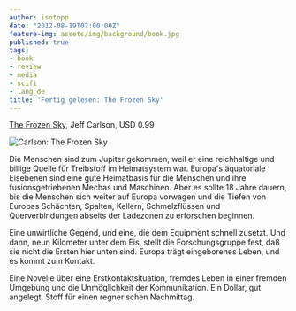 ```yaml
---
author: isotopp
date: "2012-08-19T07:00:00Z"
feature-img: assets/img/background/book.jpg
published: true
tags:
- book
- review
- media
- scifi
- lang_de
title: 'Fertig gelesen: The Frozen Sky'
---
```

[The Frozen Sky](http://www.amazon.com/The-Frozen-Sky-ebook/dp/B0047DX0UI),
Jeff Carlson, USD 0.99

![Carlson: The Frozen Sky](/uploads/frozen_sky.png)

Die Menschen sind zum Jupiter gekommen, weil er eine reichhaltige und
billige Quelle für Treibstoff im Heimatsystem war.  Europa's äquatoriale
Eisebenen sind eine gute Heimatbasis für die Menschen und ihre
fusionsgetriebenen Mechas und Maschinen.  Aber es sollte 18 Jahre dauern,
bis die Menschen sich weiter auf Europa vorwagen und die Tiefen von Europas
Schächten, Spalten, Kellern, Schmelzflüssen und Querverbindungen abseits der
Ladezonen zu erforschen beginnen.

Eine unwirtliche Gegend, und eine, die dem Equipment schnell zusetzt.  Und
dann, neun Kilometer unter dem Eis, stellt die Forschungsgruppe fest, daß
sie nicht die Ersten hier unten sind.  Europa trägt eingeborenes Leben, und
es kommt zum Kontakt.

Eine Novelle über eine Erstkontaktsituation, fremdes Leben in einer fremden
Umgebung und die Unmöglichkeit der Kommunikation.  Ein Dollar, gut angelegt,
Stoff für einen regnerischen Nachmittag.

